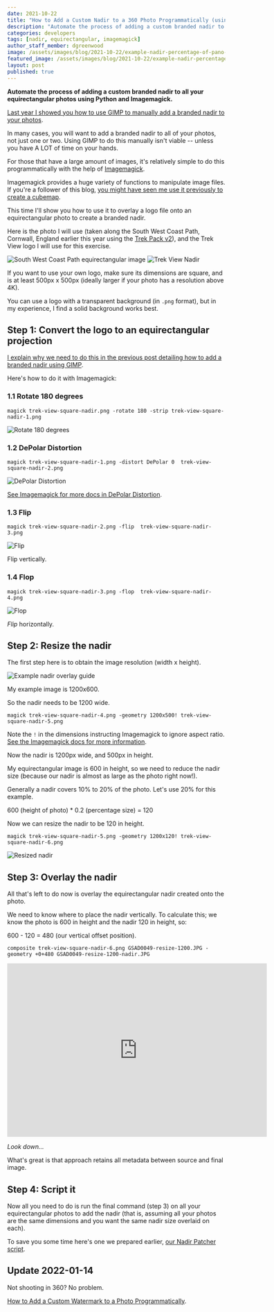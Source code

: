 ```yaml
---
date: 2021-10-22
title: "How to Add a Custom Nadir to a 360 Photo Programmatically (using ImageMagick)"
description: "Automate the process of adding a custom branded nadir to all your equirectangular photos using Imagemagick."
categories: developers
tags: [nadir, equirectangular, imagemagick]
author_staff_member: dgreenwood
image: /assets/images/blog/2021-10-22/example-nadir-percentage-of-pano-meta.jpeg
featured_image: /assets/images/blog/2021-10-22/example-nadir-percentage-of-pano-sm.jpeg
layout: post
published: true
---
```


**Automate the process of adding a custom branded nadir to all your equirectangular photos using Python and Imagemagick.**

[Last year I showed you how to use GIMP to manually add a branded nadir to your photos](/blog/2020/adding-a-custom-nadir-to-360-video-photo).

In many cases, you will want to add a branded nadir to all of your photos, not just one or two. Using GIMP to do this manually isn't viable -- unless you have A LOT of time on your hands.

For those that have a large amount of images, it's relatively simple to do this programmatically with the help of [Imagemagick](https://imagemagick.org/index.php).

Imagemagick provides a huge variety of functions to manipulate image files. If you're a follower of this blog, [you might have seen me use it previously to create a cubemap](/blog/2021/reverse-engineering-gopro-360-file-format-part-3).

This time I'll show you how to use it to overlay a logo file onto an equirectangular photo to create a branded nadir.

Here is the photo I will use (taken along the South West Coast Path, Cornwall, England earlier this year using the [Trek Pack v2](/trek-pack)), and the Trek View logo I will use for this exercise.

<img class="img-fluid" src="/assets/images/blog/2021-10-22/GSAD0049-resize-1200.JPG" alt="South West Coast Path equirectangular image" title="South West Coast Path equirectangular image" />

<img class="img-fluid" src="/assets/images/blog/2021-10-22/trek-view-square-nadir.png" alt="Trek View Nadir" title="Trek View Nadir" />

If you want to use your own logo, make sure its dimensions are square, and is at least 500px x 500px (ideally larger if your photo has a resolution above 4K).

You can use a logo with a transparent background (in `.png` format), but in my experience, I find a solid background works best.

## Step 1: Convert the logo to an equirectangular projection

[I explain why we need to do this in the previous post detailing how to add a branded nadir using GIMP](/blog/2020/adding-a-custom-nadir-to-360-video-photo).

Here's how to do it with Imagemagick:

### 1.1 Rotate 180 degrees
```
magick trek-view-square-nadir.png -rotate 180 -strip trek-view-square-nadir-1.png
```

<img class="img-fluid" src="/assets/images/blog/2021-10-22/trek-view-square-nadir-1.png" alt="Rotate 180 degrees" title="Rotate 180 degrees" />

### 1.2 DePolar Distortion

```
magick trek-view-square-nadir-1.png -distort DePolar 0  trek-view-square-nadir-2.png
```

<img class="img-fluid" src="/assets/images/blog/2021-10-22/trek-view-square-nadir-2.png" alt="DePolar Distortion" title="DePolar Distortion" />

[See Imagemagick for more docs in DePolar Distortion](https://legacy.imagemagick.org/Usage/distorts/).

### 1.3 Flip

```
magick trek-view-square-nadir-2.png -flip  trek-view-square-nadir-3.png
```

<img class="img-fluid" src="/assets/images/blog/2021-10-22/trek-view-square-nadir-3.png" alt="Flip" title="Flip" />

Flip vertically.

### 1.4 Flop

```
magick trek-view-square-nadir-3.png -flop  trek-view-square-nadir-4.png
```

<img class="img-fluid" src="/assets/images/blog/2021-10-22/trek-view-square-nadir-4.png" alt="Flop" title="Flop" />

_Flip_ horizontally.

## Step 2: Resize the nadir

The first step here is to obtain the image resolution (width x height).

<img class="img-fluid" src="/assets/images/blog/2021-10-22/example-nadir-percentage-of-pano.jpeg" alt="Example nadir overlay guide" title="Example nadir overlay guide" />

My example image is 1200x600.

So the nadir needs to be 1200 wide.

```
magick trek-view-square-nadir-4.png -geometry 1200x500! trek-view-square-nadir-5.png
```

Note the `!` in the dimensions instructing Imagemagick to ignore aspect ratio. [See the Imagemagick docs for more information](https://legacy.imagemagick.org/Usage/resize/#geometry).

Now the nadir is 1200px wide, and 500px in height.

My equirectangular image is 600 in height, so we need to reduce the nadir size (because our nadir is almost as large as the photo right now!).

Generally a nadir covers 10% to 20% of the photo. Let's use 20% for this example. 

600 (height of photo) * 0.2 (percentage size) = 120

Now we can resize the nadir to be 120 in height.

```
magick trek-view-square-nadir-5.png -geometry 1200x120! trek-view-square-nadir-6.png
```

<img class="img-fluid" src="/assets/images/blog/2021-10-22/trek-view-square-nadir-6.png" alt="Resized nadir" title="Resized nadir" />

## Step 3: Overlay the nadir

All that's left to do now is overlay the equirectangular nadir created onto the photo.

We need to know where to place the nadir vertically. To calculate this; we know the photo is 600 in height and the nadir 120 in height, so:

600 - 120 = 480 (our vertical offset position).

```
composite trek-view-square-nadir-6.png GSAD0049-resize-1200.JPG -geometry +0+480 GSAD0049-resize-1200-nadir.JPG
```

<iframe width="600" height="400" allowfullscreen style="border-style:none;" src="https://www.trekview.org/trekviewer.htm#panorama=https://www.trekview.org/assets/images/blog/2021-10-22/GSAD0049-resize-1200-nadir.JPG&amp;autoLoad=true"></iframe>

_Look down..._

What's great is that approach retains all metadata between source and final image.

## Step 4: Script it

Now all you need to do is run the final command (step 3) on all your equirectangular photos to add the nadir (that is, assuming all your photos are the same dimensions and you want the same nadir size overlaid on each).

To save you some time here's one we prepared earlier, [our Nadir Patcher script](https://github.com/trek-view/nadir-patcher/).

## Update 2022-01-14

Not shooting in 360? No problem.

[How to Add a Custom Watermark to a Photo Programmatically](/blog/2022/adding-a-custom-watermark-to-hero-photo-video).